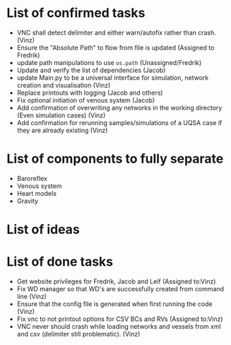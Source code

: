# List of confirmed tasks


* VNC shall detect delimiter and either warn/autofix rather than crash. (Vinz)
* Ensure the "Absolute Path" to flow from file is updated (Assigned to Fredrik)
* update path manipulations to use `os.path` (Unassigned/Fredrik)
* Update and verify the list of dependencies (Jacob)
* update Main.py to be a universal interface for simulation, network creation and visualisation (Vinz)
* Replace printouts with logging (Jacob and others)
* Fix optional initiation of venous system (Jacob)
* Add confirmation of overwriting any networks in the working directory (Even simulation cases)  (Vinz)
* Add confirmation for rerunning samples/simulations of a UQSA case if they are already existing (Vinz)

# List of components to fully separate
* Baroreflex
* Venous system
* Heart models
* Gravity

# List of ideas


# List of done tasks
* Get website privileges for Fredrik, Jacob and Leif (Assigned to:Vinz)
* Fix WD manager so that WD's are successfully created from command line (Vinz)
* Ensure that the config file is generated when first running the code (Vinz)
* Fix vnc to not printout options for CSV BCs and RVs (Assigned to:Vinz)
* VNC never should crash while loading networks and vessels from xml and csv (delimiter still problematic). (Vinz)